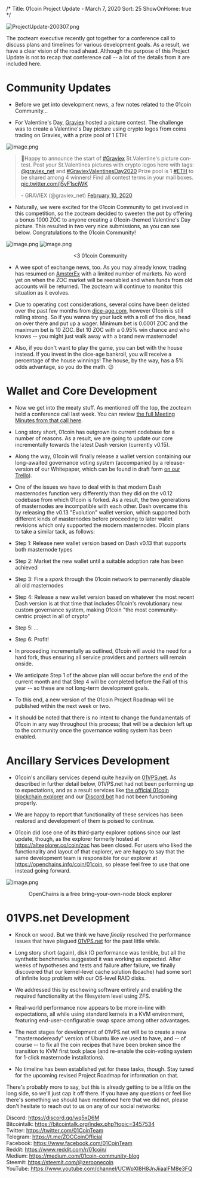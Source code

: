 /*
Title: 01coin Project Update - March 7, 2020
Sort: 25
ShowOnHome: true
*/

![ProjectUpdate-200307.png](https://cdn.steemitimages.com/DQmcANKzYYzgqPwMidTKCZtusMCGFRbGviUT36hmsmt4JZV/ProjectUpdate-200307.png)

The zocteam executive recently got together for a conference call to discuss plans and timelines for various development goals. As a result, we have a clear vision of the road ahead. Although the purpose of this Project Update is not to recap that conference call -- a lot of the details from it are included here.

# Community Updates

- Before we get into development news, a few notes related to the 01coin Community...

- For Valentine's Day, [Graviex](https://graviex.net/markets/zocbtc) hosted a picture contest. The challenge was to create a Valentine's Day picture using crypto logos from coins trading on Graviex, with a prize pool of 1 ETH:

![image.png](https://cdn.steemitimages.com/DQmTJJTMibJ9yQ3Y7eGYUDDpeuF85pWCpHWpxmh8riNPYeT/image.png)
<blockquote class="twitter-tweet"><p lang="en" dir="ltr">🥳Happy to announce the start of <a href="https://twitter.com/hashtag/Graviex?src=hash&amp;ref_src=twsrc%5Etfw">#Graviex</a> St.Valentine&#39;s picture contest. Post your St.Valentines pictures with crypto logos here with tags: <a href="https://twitter.com/graviex_net?ref_src=twsrc%5Etfw">@graviex_net</a> and <a href="https://twitter.com/hashtag/GraviexValentinesDay2020?src=hash&amp;ref_src=twsrc%5Etfw">#GraviexValentinesDay2020</a> Prize pool is 1 <a href="https://twitter.com/hashtag/ETH?src=hash&amp;ref_src=twsrc%5Etfw">#ETH</a> to be shared among 4 winners! Find all contest terms in your mail boxes. <a href="https://t.co/j5yF1sciWK">pic.twitter.com/j5yF1sciWK</a></p>- GRAVIEX (@graviex_net) <a href="https://twitter.com/graviex_net/status/1227000190449651713?ref_src=twsrc%5Etfw">February 10, 2020</a></blockquote>

- Naturally, we were excited for the 01coin Community to get involved in this competition, so the zocteam decided to sweeten the pot by offering a bonus 1000 ZOC to anyone creating a 01coin-themed Valentine's Day picture. This resulted in two very nice submissions, as you can see below. Congratulations to the 01coin Community!

![image.png](https://cdn.steemitimages.com/DQmSMSPKKLfcC472e3FXLHbfEXsLCG6ehMkXYz4eR4o7J5S/image.png)
![image.png](https://cdn.steemitimages.com/DQmZMMEar3hnw64wvGboEB6jBAMtxrGZEfUEMDpLsf8abtN/image.png)
<p style="text-align: center;"><3 01coin Community</p>

- A wee spot of exchange news, too. As you may already know, trading has resumed on [AmsterEx](https://amsterex.com/) with a limited number of markets. No word yet on when the ZOC market will be reenabled and when funds from old accounts will be returned. The zocteam will continue to monitor this situation as it evolves.

- Due to operating cost considerations, several coins have been delisted over the past few months from [dice-age.com](https://dice-age.com/), however 01coin is still rolling strong. So if you wanna try your luck with a roll of the dice, head on over there and put up a wager. Minimum bet is 0.0001 ZOC and the maximum bet is 10 ZOC. Bet 10 ZOC with a 0.95% win chance and who knows -- you might just walk away with a brand new masternode!

- Also, if you don't want to play the game, you can bet with the house instead. If you invest in the dice-age bankroll, you will receive a percentage of the house winnings! The house, by the way, has a 5% odds advantage, so you do the math. 😉

# Wallet and Core Development
- Now we get into the meaty stuff. As mentioned off the top, the zocteam held a conference call last week. You can review [the full Meeting Minutes from that call here](http://kb.01coin.io/Meeting%20Minutes/04-Minutes_20200301).

- Long story short, 01coin has outgrown its current codebase for a number of reasons. As a result, we are going to update our core incrementally towards the latest Dash version (currently v0.15). 

- Along the way, 01coin will finally release a wallet version containing our long-awaited governance voting system (accompanied by a release-version of our Whitepaper, which can be found in draft form [on our Trello](https://trello.com/c/btKGKiuV)).

- One of the issues we have to deal with is that modern Dash masternodes function very differently than they did on the v0.12 codebase from which 01coin is forked. As a result, the two generations of masternodes are incompatible with each other. Dash overcame this by releasing the v0.13 "Evolution" wallet version, which supported both different kinds of masternodes before proceeding to later wallet revisions which only supported the modern masternodes. 01coin plans to take a similar tack, as follows:

- Step 1: Release new wallet version based on Dash v0.13 that supports both masternode types
- Step 2: Market the new wallet until a suitable adoption rate has been achieved
- Step 3: Fire a *spork* through the 01coin network to permanently disable all old masternodes
- Step 4: Release a new wallet version based on whatever the most recent Dash version is at that time that includes 01coin's revolutionary new custom governance system, making 01coin "the most community-centric project in all of crypto"
- Step 5: …
- Step 6: Profit!

- In proceeding incrementally as outlined, 01coin will avoid the need for a hard fork, thus ensuring all service providers and partners will remain onside.

- We anticipate Step 1 of the above plan will occur before the end of the current month and that Step 4 will be completed before the Fall of this year -- so these are not long-term development goals.

- To this end, a new version of the 01coin Project Roadmap will be published within the next week or two.

- It should be noted that there is no intent to change the fundamentals of 01coin in any way throughout this process; that will be a decision left up to the community once the governance voting system has been enabled.

# Ancillary Services Development
- 01coin's ancillary services depend quite heavily on [01VPS.net](https://01vps.net/). As described in further detail below, 01VPS.net had not been performing up to expectations, and as a result services like [the official 01coin blockchain explorer](https://explorer.01coin.io/) and our [Discord bot](https://github.com/zocteam/zeroonediscordbot) had not been functioning properly. 

- We are happy to report that functionality of these services has been restored and development of them is poised to continue.

- 01coin did lose one of its third-party explorer options since our last update, though, as the explorer formerly hosted at https://altexplorer.co/coin/zoc has been closed. For users who liked the functionality and layout of that explorer, we are happy to say that the same development team is responsible for our explorer at https://openchains.info/coin/01coin, so please feel free to use that one instead going forward.

![image.png](https://cdn.steemitimages.com/DQmb2JkKVf549ivmbEHSD3SKbxekYDaCbTe11XuxCr4GYA2/image.png)
<p style="text-align: center;">OpenChains is a free bring-your-own-node block explorer</p>

# 01VPS.net Development
- Knock on wood. But we think we have *finally* resolved the performance issues that have plagued [01VPS.net](https://01vps.net/) for the past little while. 

- Long story short (again), disk IO performance was terrible, but all the synthetic benchmarks suggested it was working as expected. After weeks of hypotheses and tests and failure after failure, we finally discovered that our kernel-level cache solution (bcache) had some sort of infinite loop problem with our OS-level RAID disks. 

- We addressed this by eschewing software entirely and enabling the required functionality at the filesystem level using ZFS. 

- Real-world performance now appears to be more in-line with expectations, all while using standard kernels in a KVM environment, featuring end-user-configurable swap space among other advantages.

- The next stages for development of 01VPS.net will be to create a new "masternodeready" version of Ubuntu like we used to have, and -- of course -- to fix all the coin recipes that have been broken since the transition to KVM first took place (and re-enable the coin-voting system for 1-click masternode installations). 

- No timeline has been established yet for these tasks, though. Stay tuned for the upcoming revised Project Roadmap for information on that.

There's probably more to say, but this is already getting to be a little on the long side, so we'll just cap it off there. If you have any questions or feel like there's something we should have mentioned here that we did not, please don't hesitate to reach out to us on any of our social networks:

Discord: https://discord.gg/wq5xD6M  
Bitcointalk: https://bitcointalk.org/index.php?topic=3457534  
Twitter: https://twitter.com/01CoinTeam  
Telegram: https://t.me/ZOCCoinOfficial  
Facebook: https://www.facebook.com/01CoinTeam  
Reddit: https://www.reddit.com/r/01coin/  
Medium: https://medium.com/01coin-community-blog  
Steemit: https://steemit.com/@zeroonecoin  
YouTube: https://www.youtube.com/channel/UCWpXI8H8JnJiiaalFM8e3FQ  
